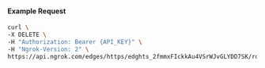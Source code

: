 <!-- Code generated for API Clients. DO NOT EDIT. -->

#### Example Request

```bash
curl \
-X DELETE \
-H "Authorization: Bearer {API_KEY}" \
-H "Ngrok-Version: 2" \
https://api.ngrok.com/edges/https/edghts_2fmmxFIckkAu4VSrWJvGLYDD7SK/routes/edghtsrt_2fmmxBjtQxKmrmXfXcn0eNpr9fJ/policy
```
